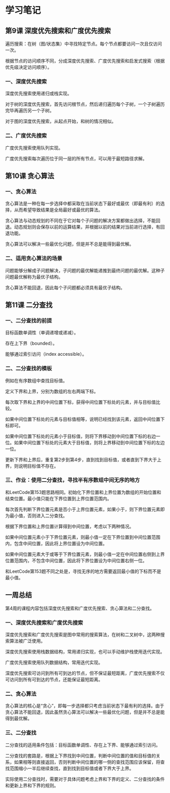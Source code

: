 # 学习笔记

## 第9课 深度优先搜索和广度优先搜索
遍历搜索：在树（图/状态集）中寻找特定节点。每个节点都要访问一次且仅访问一次。

根据节点的访问顺序不同，分成深度优先搜索、广度优先搜索和启发式搜索（根据优先级决定访问顺序）。

### 一、深度优先搜索
深度优先搜索使用递归或栈实现。

对于树的深度优先搜索，首先访问根节点，然后递归遍历每个子树，一个子树遍历完毕再遍历另一个子树。

对于图的深度优先搜索，从起点开始，和树的情况相似。

### 二、广度优先搜索
广度优先搜索使用队列实现。

广度优先搜索每次遍历位于同一层的所有节点，可以用于最短路径求解。


## 第10课 贪心算法
### 一、贪心算法
贪心算法是一种在每一步选择中都采取在当前状态下最好或最优（即最有利）的选择，从而希望导致结果是全局最好或最优的算法。

贪心算法与动态规划的不同在于它对每个子问题的解决方案都做出选择，不能回退。动态规划则会保存以前的运算结果，并根据以前的结果对当前进行选择，有回退功能。

贪心算法可以解决一些最优化问题，但是并不总是能得到最优解。

### 二、适用贪心算法的场景
问题能够分解成子问题解决，子问题的最优解能递推到最终问题的最优解。这种子问题最优解称为最优子结构。

贪心算法不能回退，因此每个子问题都必须具有最优子结构。

## 第11课 二分查找
### 一、二分查找的前提
目标函数单调性（单调递增或递减）。

存在上下界（bounded）。

能够通过索引访问（index accessible）。

### 二、二分查找的模板
例如在有序数组中查找目标值。

定义下界和上界，分别为数组的左右两端下标。

每次取下界和上界的中间位置下标，获得中间位置下标处的元素，并与目标值比较。

如果中间位置下标处的元素与目标值相等，说明已经找到该元素，返回中间位置下标即可。

如果中间位置下标处的元素小于目标值，则将下界移动到中间位置下标的右边一位。如果中间位置下标处的元素大于目标值，则将上界移动到中间位置下标的左边一位。

更新下界和上界后，重复第2步到第4步，直到找到目标值，或者直到下界大于上界，则说明目标值不存在。

### 三、作业：使用二分查找，寻找半有序数组中间无序的地方
和LeetCode第153题思路相同。初始化下界位置和上界位置为数组的开始位置和结束位置。最小值只能在下界位置到上界位置范围内。

每次首先判断下界位置元素是否小于上界位置元素，如果小于，则下界位置元素即为最小值，否则进入二分查找。

根据下界位置和上界位置计算得到中间位置，考虑以下两种情况。

如果中间位置元素小于下界位置元素，则最小值一定在下界位置到中间位置范围内，包含中间位置，因此将上界位置设为中间位置。

如果中间位置元素大于或等于下界位置元素，则最小值一定在中间位置右侧到上界位置范围内，不包含中间位置，因此将下界位置设为中间位置右侧一位。

和LeetCode第153题不同之处是，寻找无序的地方需要返回最小值的下标而不是最小值。


## 一周总结
第4周的课程内容包括深度优先搜索和广度优先搜索、贪心算法和二分查找。

### 一、深度优先搜索和广度优先搜索
深度优先搜索和广度优先搜索是图中常用的搜索算法，在树和二叉树中，这两种搜索算法被广泛使用。

深度优先搜索使用栈数据结构，常用递归实现，也可以手动维护栈使用迭代实现。

广度优先搜索使用队列数据结构，常用迭代实现。

深度优先搜索可访问到所有可到达的节点，但不保证最短距离，广度优先搜索不仅可访问到所有可到达的节点，还能保证最短距离。

### 二、贪心算法
贪心算法的核心是“贪心”，即每一步选择都只考虑当前状态下最有利的选择。由于贪心算法不能回退，因此虽然贪心算法可以解决一些最优化问题，但是并不总是能得到最优解。

### 三、二分查找
二分查找的适用条件包括：目标函数单调性、存在上下界、能够通过索引访问。

二分查找的套路是，根据上下界找到中间位置，判断中间位置的值和目标值的关系，如果相等则直接返回，否则判断中间位置的哪一侧的查找范围应该保留，将查找范围缩小一半后继续查找，直到找到目标值或者下界大于上界。

实际使用二分查找时，需要对于具体问题考虑上界和下界的定义、二分查找的条件和更新上界和下界的规则。
